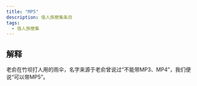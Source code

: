 ```yaml
---
title: "MP5"
description: 恪人族梗集条目
tags:
  - 恪人族梗集
---
```


## 解释

老俞在竹坝打人用的雨伞，名字来源于老俞曾说过“不能带MP3、MP4”，我们便说“可以带MP5”。